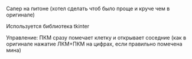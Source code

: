 Сапер на питоне (хотел сделать чтоб было проще и круче чем в оригинале)

Используется библиотека tkinter

Управление: ПКМ сразу помечает клетку и открывает соседние (как в оригинале нажатие ЛКМ+ПКМ на цифрах, если правильно помечена мина)
